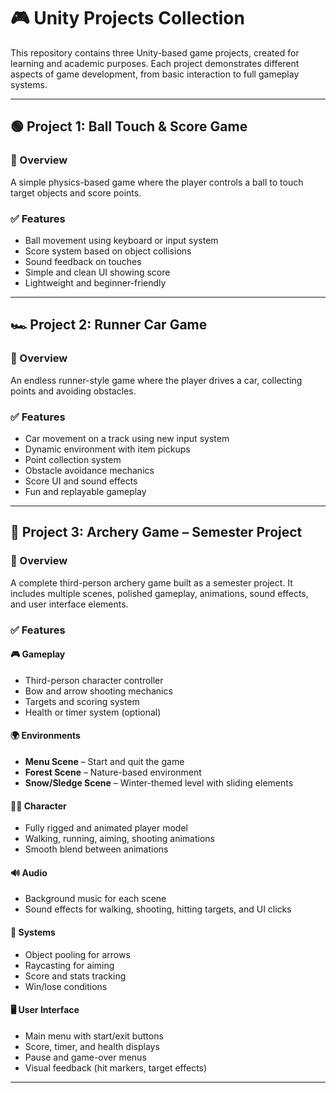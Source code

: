 # 🎮 Unity Projects Collection

This repository contains three Unity-based game projects, created for learning and academic purposes. Each project demonstrates different aspects of game development, from basic interaction to full gameplay systems.

---

## 🟢 Project 1: Ball Touch & Score Game

### 📌 Overview
A simple physics-based game where the player controls a ball to touch target objects and score points.

### ✅ Features
- Ball movement using keyboard or input system
- Score system based on object collisions
- Sound feedback on touches
- Simple and clean UI showing score
- Lightweight and beginner-friendly

---

## 🏎️ Project 2: Runner Car Game

### 📌 Overview
An endless runner-style game where the player drives a car, collecting points and avoiding obstacles.

### ✅ Features
- Car movement on a track using new input system
- Dynamic environment with item pickups
- Point collection system
- Obstacle avoidance mechanics
- Score UI and sound effects
- Fun and replayable gameplay

---

## 🏹 Project 3: Archery Game – Semester Project

### 📌 Overview
A complete third-person archery game built as a semester project. It includes multiple scenes, polished gameplay, animations, sound effects, and user interface elements.

### ✅ Features

#### 🎮 Gameplay
- Third-person character controller
- Bow and arrow shooting mechanics
- Targets and scoring system
- Health or timer system (optional)

#### 🌍 Environments
- **Menu Scene** – Start and quit the game
- **Forest Scene** – Nature-based environment
- **Snow/Sledge Scene** – Winter-themed level with sliding elements

#### 🧍‍♂️ Character
- Fully rigged and animated player model
- Walking, running, aiming, shooting animations
- Smooth blend between animations

#### 🔊 Audio
- Background music for each scene
- Sound effects for walking, shooting, hitting targets, and UI clicks

#### 🧠 Systems
- Object pooling for arrows
- Raycasting for aiming
- Score and stats tracking
- Win/lose conditions

#### 🖥️ User Interface
- Main menu with start/exit buttons
- Score, timer, and health displays
- Pause and game-over menus
- Visual feedback (hit markers, target effects)

---

